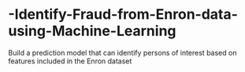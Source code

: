 # -Identify-Fraud-from-Enron-data-using-Machine-Learning
Build a prediction model that can identify persons of interest based on features included in the Enron dataset
